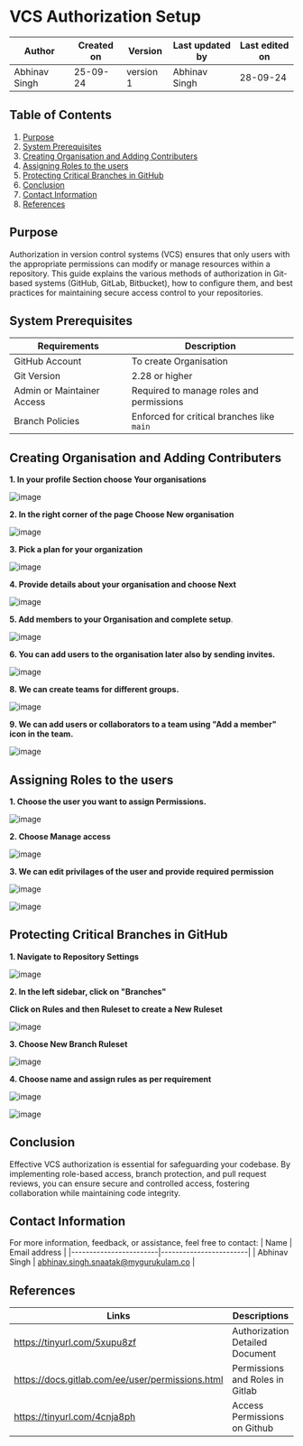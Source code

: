 # VCS Authorization Setup

|  Author        | Created on |  Version  | Last updated by  | Last edited on |
|----------------|------------|-----------|------------------|----------------|
| Abhinav Singh  |   25-09-24 | version 1 |   Abhinav Singh  |     28-09-24   |
  
## Table of Contents

1. [Purpose](#purpose)
2. [System Prerequisites](#system-prerequisites)
3. [Creating Organisation and Adding Contributers](#Creating-organisation-and-adding-contributers)
4. [Assigning Roles to the users](#assigning-roles-to-the-users)
5. [Protecting Critical Branches in GitHub](#protecting-critical-branches-in-github)
6. [Conclusion](#conclusion)
7. [Contact Information](#contact-information)
8. [References](#references)

## Purpose
Authorization in version control systems (VCS) ensures that only users with the appropriate permissions can modify or manage resources within a repository. This guide explains the various methods of authorization in Git-based systems (GitHub, GitLab, Bitbucket), how to configure them, and best practices for maintaining secure access control to your repositories.


## System Prerequisites

| Requirements         | Description                |
|----------------------|-------------------------------|
|    GitHub Account     |   To create Organisation  |
| Git Version           | 2.28 or higher                |
| Admin or Maintainer Access | Required to manage roles and permissions |
| Branch Policies       | Enforced for critical branches like `main` |

## Creating Organisation and Adding Contributers

**1. In your profile Section choose Your organisations**

![image](https://github.com/user-attachments/assets/f5e3acfe-2d5b-495a-95c6-2cc2743aa49d)

**2. In the right corner of the page Choose New organisation**

![image](https://github.com/user-attachments/assets/50ad0e87-8f06-406d-b90c-287baa0bddd3)

**3. Pick a plan for your organization** 

![image](https://github.com/user-attachments/assets/4f032712-aa7d-40a6-9be8-66f89a9ac75e)

**4. Provide details about your organisation and choose Next**

![image](https://github.com/user-attachments/assets/db780aa6-6606-4490-bcc8-26197820ed2d)

**5. Add members to your Organisation and complete setup**.

![image](https://github.com/user-attachments/assets/fa0ec22c-07c5-462b-9201-441da7573705)

**6. You can add users to the organisation later also by sending invites.**

![image](https://github.com/user-attachments/assets/240d94b1-da56-4fbc-9006-e405151c97d9)

**8. We can create teams for different groups.**

![image](https://github.com/user-attachments/assets/c3b62744-014d-4185-ad4d-8a62066ffe4b)

**9. We can add users or collaborators to a team using "Add a member" icon in the team.**

![image](https://github.com/user-attachments/assets/20479523-05ba-4b8b-9aa0-75afe72c029a)


## Assigning Roles to the users

**1. Choose the user you want to assign Permissions.**

![image](https://github.com/user-attachments/assets/1ed4a5f2-86fd-4233-9f80-0e4a90756573)

**2. Choose Manage access** 

![image](https://github.com/user-attachments/assets/4cb51e1d-0804-4e03-a15b-393f6d37bb63)


**3. We can edit privilages of the user and provide required permission**

![image](https://github.com/user-attachments/assets/b9ae0197-47e1-4f6a-b6fd-da7f9e21c3fe)

![image](https://github.com/user-attachments/assets/ae3b052e-15e5-42f6-93e7-df138db4c5e8)


## Protecting Critical Branches in GitHub

**1. Navigate to Repository Settings**

![image](https://github.com/user-attachments/assets/f10e220c-4813-4c49-addc-794fda11022a)

**2. In the left sidebar, click on "Branches"**

**Click on Rules and then Ruleset to create a New Ruleset**
  
![image](https://github.com/user-attachments/assets/9cbd88d1-4d4c-4dc1-a03b-3fc97e9d05ff)

**3. Choose New Branch Ruleset**

![image](https://github.com/user-attachments/assets/278f5b05-5cd3-49ac-aab6-2a593e429325)


**4. Choose name and assign rules as per requirement**

![image](https://github.com/user-attachments/assets/8bc5fcd4-e65a-44e5-b8f4-23416c37c163)


![image](https://github.com/user-attachments/assets/c18d6960-7aa5-4f26-8d8f-6e7dbae1665c)



## Conclusion

Effective VCS authorization is essential for safeguarding your codebase. By implementing role-based access, branch protection, and pull request reviews, you can ensure secure and controlled access, fostering collaboration while maintaining code integrity.

## Contact Information
For more information, feedback, or assistance, feel free to contact:
| Name                   | Email address          |
|------------------------|------------------------|
| Abhinav Singh          | abhinav.singh.snaatak@mygurukulam.co  |


## References

| Links                                             | Descriptions                           |
|---------------------------------------------------|----------------------------------------|
| https://tinyurl.com/5xupu8zf | Authorization Detailed Document |
| https://docs.gitlab.com/ee/user/permissions.html  | Permissions and Roles in Gitlab|
| https://tinyurl.com/4cnja8ph | Access Permissions on Github |
